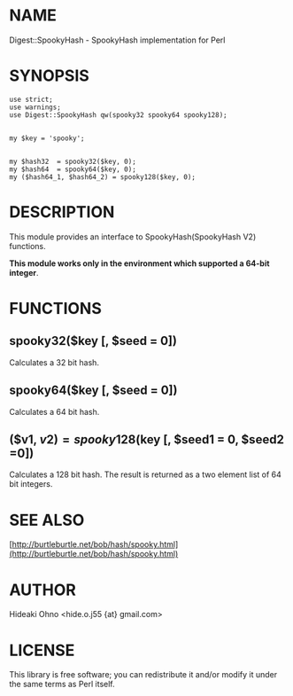 # NAME

Digest::SpookyHash - SpookyHash implementation for Perl

# SYNOPSIS

    use strict;
    use warnings;
    use Digest::SpookyHash qw(spooky32 spooky64 spooky128);
    

    my $key = 'spooky';
    

    my $hash32  = spooky32($key, 0);
    my $hash64  = spooky64($key, 0);
    my ($hash64_1, $hash64_2) = spooky128($key, 0);

# DESCRIPTION

This module provides an interface to SpookyHash(SpookyHash V2) functions.

__This module works only in the environment which supported a 64-bit integer__.

# FUNCTIONS

## spooky32($key \[, $seed = 0\])

Calculates a 32 bit hash.

## spooky64($key \[, $seed = 0\])

Calculates a 64 bit hash.

## ($v1, $v2) = spooky128($key \[, $seed1 = 0, $seed2 =0\])

Calculates a 128 bit hash. The result is returned as a two element list of 64 bit integers.

# SEE ALSO

[http://burtleburtle.net/bob/hash/spooky.html](http://burtleburtle.net/bob/hash/spooky.html)

# AUTHOR

Hideaki Ohno <hide.o.j55 {at} gmail.com>

# LICENSE

This library is free software; you can redistribute it and/or modify
it under the same terms as Perl itself.
